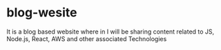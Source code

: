 # blog-wesite
It is a blog based website where in I will be sharing content related to JS, Node.js, React, AWS and other associated Technologies
